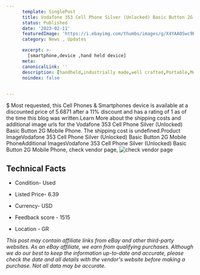 ```yaml
---
      template: SinglePost
      title: Vodafone 353 Cell Phone Silver (Unlocked) Basic Button 2G Mobile Phone
      status: Published
      date: '2023-02-11'
      featuredImage: 'https://i.ebayimg.com/thumbs/images/g/X4YAAOSwc9Bi2MNR/s-l225.jpg'
      category: News , Updates

      excerpt: >-
        [smartphone,device ,hand held device]
      meta:
      canonicalLink: ''
      description: [handheld,industrially made,well crafted,Portable,Mobile,Compact,Convenient,Lightweight,Maneuverable,Man-portable,Miniature,Carriable,Hand-held,Light,Holdable,Transportable,Mobile device,Pocket-sized,On-the-go,Wireless,Cordless,Compact size,Convenient size, smartphone,device ,hand held device]
      noindex: false

        
---
```

$
    Most requested, this Cell Phones & Smartphones device is available at a discounted price of 5.6871 after a 11% discount and has a rating of 1 as of the time this blog was written.Learn More about the shipping costs and additional image urls for the Vodafone 353 Cell Phone Silver (Unlocked) Basic Button 2G Mobile Phone. The shipping cost is undefined.Product ImageVodafone 353 Cell Phone Silver (Unlocked) Basic Button 2G Mobile PhoneAdditional ImagesVodafone 353 Cell Phone Silver (Unlocked) Basic Button 2G Mobile Phone, check vendor page, ![check vendor page](https://origin-galleryplus.ebayimg.com/ws/web/225288926017_2_0_1/225x225.jpg,https://origin-galleryplus.ebayimg.com/ws/web/225288926017_3_0_1/225x225.jpg,https://origin-galleryplus.ebayimg.com/ws/web/225288926017_4_0_1/225x225.jpg,https://origin-galleryplus.ebayimg.com/ws/web/225288926017_5_0_1/225x225.jpg,https://origin-galleryplus.ebayimg.com/ws/web/225288926017_6_0_1/225x225.jpg,https://origin-galleryplus.ebayimg.com/ws/web/225288926017_7_0_1/225x225.jpg,https://origin-galleryplus.ebayimg.com/ws/web/225288926017_8_0_1/225x225.jpg,https://origin-galleryplus.ebayimg.com/ws/web/225288926017_9_0_1/225x225.jpg,https://origin-galleryplus.ebayimg.com/ws/web/225288926017_10_0_1/225x225.jpg)
    
    

 ## Technical Facts 



     
      

 - Condition- Used 


      

 - Listed Price- 6.39 


      

 - Currency- USD 


      

 - Feedback score - 1515 


      

 - Location - GR 


      
      

 *_This post may contain affiliate links from eBay and other third-party websites. As an eBay affiliate, we earn from qualifying purchases. Although we do our best to keep the information up-to-date and accurate, please check the date and all details with the vendor's website before making a purchase. Not all data may be accurate._*



    
    
    
    
    